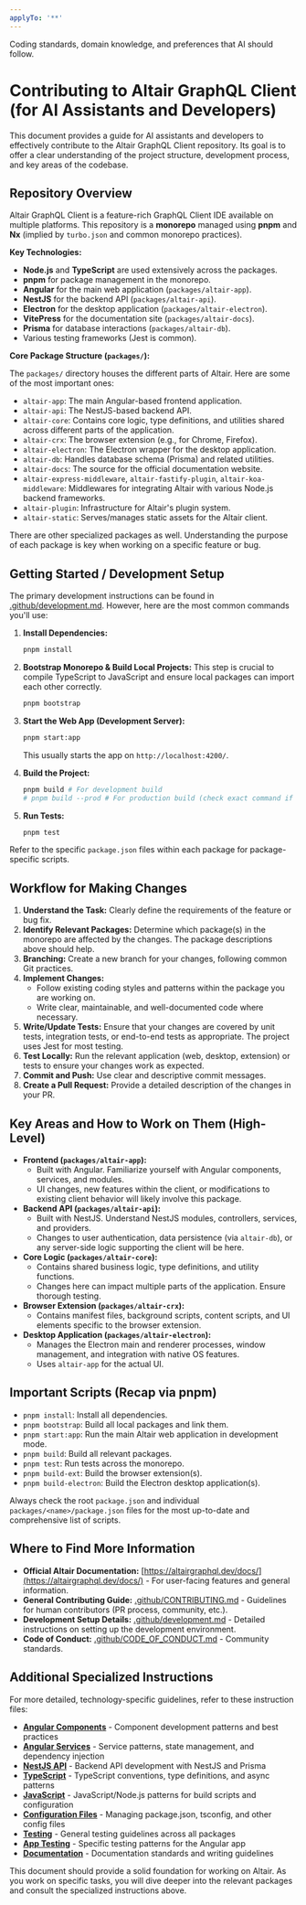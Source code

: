```yaml
---
applyTo: '**'
---
```


Coding standards, domain knowledge, and preferences that AI should follow.

# Contributing to Altair GraphQL Client (for AI Assistants and Developers)

This document provides a guide for AI assistants and developers to effectively contribute to the Altair GraphQL Client repository. Its goal is to offer a clear understanding of the project structure, development process, and key areas of the codebase.

## Repository Overview

Altair GraphQL Client is a feature-rich GraphQL Client IDE available on multiple platforms. This repository is a **monorepo** managed using **pnpm** and **Nx** (implied by `turbo.json` and common monorepo practices).

**Key Technologies:**

- **Node.js** and **TypeScript** are used extensively across the packages.
- **pnpm** for package management in the monorepo.
- **Angular** for the main web application (`packages/altair-app`).
- **NestJS** for the backend API (`packages/altair-api`).
- **Electron** for the desktop application (`packages/altair-electron`).
- **VitePress** for the documentation site (`packages/altair-docs`).
- **Prisma** for database interactions (`packages/altair-db`).
- Various testing frameworks (Jest is common).

**Core Package Structure (`packages/`):**

The `packages/` directory houses the different parts of Altair. Here are some of the most important ones:

- `altair-app`: The main Angular-based frontend application.
- `altair-api`: The NestJS-based backend API.
- `altair-core`: Contains core logic, type definitions, and utilities shared across different parts of the application.
- `altair-crx`: The browser extension (e.g., for Chrome, Firefox).
- `altair-electron`: The Electron wrapper for the desktop application.
- `altair-db`: Handles database schema (Prisma) and related utilities.
- `altair-docs`: The source for the official documentation website.
- `altair-express-middleware`, `altair-fastify-plugin`, `altair-koa-middleware`: Middlewares for integrating Altair with various Node.js backend frameworks.
- `altair-plugin`: Infrastructure for Altair's plugin system.
- `altair-static`: Serves/manages static assets for the Altair client.

There are other specialized packages as well. Understanding the purpose of each package is key when working on a specific feature or bug.

## Getting Started / Development Setup

The primary development instructions can be found in [.github/development.md](../development.md). However, here are the most common commands you'll use:

1.  **Install Dependencies:**
    ```bash
    pnpm install
    ```
2.  **Bootstrap Monorepo & Build Local Projects:** This step is crucial to compile TypeScript to JavaScript and ensure local packages can import each other correctly.
    ```bash
    pnpm bootstrap
    ```
3.  **Start the Web App (Development Server):**

    ```bash
    pnpm start:app
    ```

    This usually starts the app on `http://localhost:4200/`.

4.  **Build the Project:**
    ```bash
    pnpm build # For development build
    # pnpm build --prod # For production build (check exact command if needed)
    ```
5.  **Run Tests:**
    ```bash
    pnpm test
    ```

Refer to the specific `package.json` files within each package for package-specific scripts.

## Workflow for Making Changes

1.  **Understand the Task:** Clearly define the requirements of the feature or bug fix.
2.  **Identify Relevant Packages:** Determine which package(s) in the monorepo are affected by the changes. The package descriptions above should help.
3.  **Branching:** Create a new branch for your changes, following common Git practices.
4.  **Implement Changes:**
    - Follow existing coding styles and patterns within the package you are working on.
    - Write clear, maintainable, and well-documented code where necessary.
5.  **Write/Update Tests:** Ensure that your changes are covered by unit tests, integration tests, or end-to-end tests as appropriate. The project uses Jest for most testing.
6.  **Test Locally:** Run the relevant application (web, desktop, extension) or tests to ensure your changes work as expected.
7.  **Commit and Push:** Use clear and descriptive commit messages.
8.  **Create a Pull Request:** Provide a detailed description of the changes in your PR.

## Key Areas and How to Work on Them (High-Level)

- **Frontend (`packages/altair-app`):**
  - Built with Angular. Familiarize yourself with Angular components, services, and modules.
  - UI changes, new features within the client, or modifications to existing client behavior will likely involve this package.
- **Backend API (`packages/altair-api`):**
  - Built with NestJS. Understand NestJS modules, controllers, services, and providers.
  - Changes to user authentication, data persistence (via `altair-db`), or any server-side logic supporting the client will be here.
- **Core Logic (`packages/altair-core`):**
  - Contains shared business logic, type definitions, and utility functions.
  - Changes here can impact multiple parts of the application. Ensure thorough testing.
- **Browser Extension (`packages/altair-crx`):**
  - Contains manifest files, background scripts, content scripts, and UI elements specific to the browser extension.
- **Desktop Application (`packages/altair-electron`):**
  - Manages the Electron main and renderer processes, window management, and integration with native OS features.
  - Uses `altair-app` for the actual UI.

## Important Scripts (Recap via pnpm)

- `pnpm install`: Install all dependencies.
- `pnpm bootstrap`: Build all local packages and link them.
- `pnpm start:app`: Run the main Altair web application in development mode.
- `pnpm build`: Build all relevant packages.
- `pnpm test`: Run tests across the monorepo.
- `pnpm build-ext`: Build the browser extension(s).
- `pnpm build-electron`: Build the Electron desktop application(s).

Always check the root `package.json` and individual `packages/<name>/package.json` files for the most up-to-date and comprehensive list of scripts.

## Where to Find More Information

- **Official Altair Documentation:** [https://altairgraphql.dev/docs/](https://altairgraphql.dev/docs/) - For user-facing features and general information.
- **General Contributing Guide:** [.github/CONTRIBUTING.md](../CONTRIBUTING.md) - Guidelines for human contributors (PR process, community, etc.).
- **Development Setup Details:** [.github/development.md](../development.md) - Detailed instructions on setting up the development environment.
- **Code of Conduct:** [.github/CODE_OF_CONDUCT.md](../CODE_OF_CONDUCT.md) - Community standards.

## Additional Specialized Instructions

For more detailed, technology-specific guidelines, refer to these instruction files:

- **[Angular Components](./angular-components.instructions.md)** - Component development patterns and best practices
- **[Angular Services](./angular-services.instructions.md)** - Service patterns, state management, and dependency injection
- **[NestJS API](./nestjs-api.instructions.md)** - Backend API development with NestJS and Prisma
- **[TypeScript](./typescript.instructions.md)** - TypeScript conventions, type definitions, and async patterns
- **[JavaScript](./javascript.instructions.md)** - JavaScript/Node.js patterns for build scripts and configuration
- **[Configuration Files](./config-files.instructions.md)** - Managing package.json, tsconfig, and other config files
- **[Testing](./testing.instructions.md)** - General testing guidelines across all packages
- **[App Testing](./app-testing.instructions.md)** - Specific testing patterns for the Angular app
- **[Documentation](./documentation.instructions.md)** - Documentation standards and writing guidelines

This document should provide a solid foundation for working on Altair. As you work on specific tasks, you will dive deeper into the relevant packages and consult the specialized instructions above.
